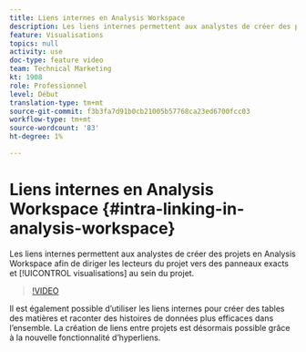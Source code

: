 ```yaml
---
title: Liens internes en Analysis Workspace
description: Les liens internes permettent aux analystes de créer des projets en Analysis Workspace pour amener les lecteurs du projet à afficher des panneaux et des visualisations exacts au sein du projet.
feature: Visualisations
topics: null
activity: use
doc-type: feature video
team: Technical Marketing
kt: 1908
role: Professionnel
level: Début
translation-type: tm+mt
source-git-commit: f3b3fa7d91b0cb21005b57768ca23ed6700fcc03
workflow-type: tm+mt
source-wordcount: '83'
ht-degree: 1%

---
```



# Liens internes en Analysis Workspace {#intra-linking-in-analysis-workspace}

Les liens internes permettent aux analystes de créer des projets en Analysis Workspace afin de diriger les lecteurs du projet vers des panneaux exacts et [!UICONTROL visualisations] au sein du projet.

>[!VIDEO](https://video.tv.adobe.com/v/23724/?quality=12)

Il est également possible d’utiliser les liens internes pour créer des tables des matières et raconter des histoires de données plus efficaces dans l’ensemble. La création de liens entre projets est désormais possible grâce à la nouvelle fonctionnalité d’hyperliens.
